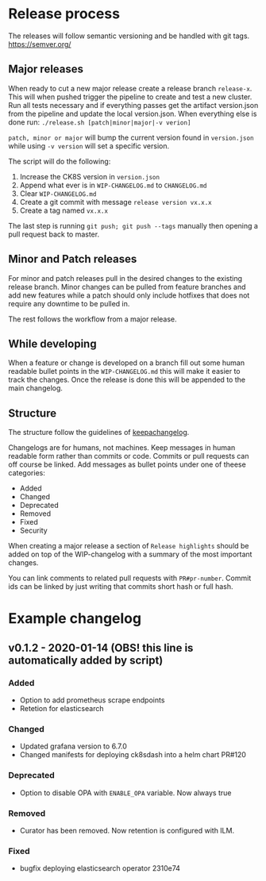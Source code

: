# Release process

The releases will follow semantic versioning and be handled with git tags.
https://semver.org/

## Major releases
When ready to cut a new major release create a release branch `release-x`.
This will when pushed trigger the pipeline to create and test a new cluster. 
Run all tests necessary and if everything passes get the artifact version.json from
the pipeline and update the local version.json. 
When everything else is done run: 
```./release.sh [patch|minor|major|-v verion]```

`patch, minor or major` will bump the current version found in `version.json` while
using `-v version` will set a specific version.

The script will do the following:

1. Increase the CK8S version in `version.json`
2. Append what ever is in `WIP-CHANGELOG.md` to `CHANGELOG.md`
3. Clear `WIP-CHANGELOG.md`
4. Create a git commit with message `release version vx.x.x`
5. Create a tag named `vx.x.x`

The last step is running `git push; git push --tags` manually then opening a pull request
back to master.

## Minor and Patch releases
For minor and patch releases pull in the desired changes to the existing release branch.
Minor changes can be pulled from feature branches and add new features while a patch 
should only include hotfixes that does not require any downtime to be pulled in.

The rest follows the workflow from a major release.

## While developing

When a feature or change is developed on a branch fill out some human readable
bullet points in the `WIP-CHANGELOG.md` this will make it easier to track the changes.
Once the release is done this will be appended to the main changelog. 

## Structure

The structure follow the guidelines of [keepachangelog](https://keepachangelog.com/en/1.0.0/).

Changelogs are for humans, not machines. Keep messages in human readable form rather
than commits or code. Commits or pull requests can off course be linked. Add messages
as bullet points under one of theese categories:

* Added
* Changed
* Deprecated
* Removed
* Fixed
* Security

When creating a major release a section of `Release highlights` should be added
on top of the WIP-changelog with a summary of the most important changes.

You can link comments to related pull requests with `PR#pr-number`. Commit ids can be linked
by just writing that commits short hash or full hash.

# Example changelog

## v0.1.2 - 2020-01-14  (OBS! this line is automatically added by script)

### Added

* Option to add prometheus scrape endpoints
* Retetion for elasticsearch

### Changed

* Updated grafana version to 6.7.0
* Changed manifests for deploying ck8sdash into a helm chart PR#120

### Deprecated

* Option to disable OPA with `ENABLE_OPA` variable. Now always true

### Removed

* Curator has been removed. Now retention is configured with ILM.

### Fixed

* bugfix deploying elasticsearch operator 2310e74
